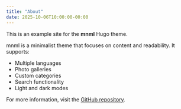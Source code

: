 ```yaml
---
title: "About"
date: 2025-10-06T10:00:00-00:00
---
```


This is an example site for the **mnml** Hugo theme.

mnml is a minimalist theme that focuses on content and readability. It supports:

- Multiple languages
- Photo galleries
- Custom categories
- Search functionality
- Light and dark modes

For more information, visit the [GitHub repository](https://github.com/jimmitchell/mnml).
